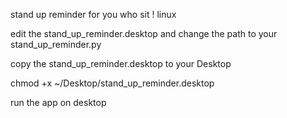 
stand up reminder for you who sit ! linux

edit the stand_up_reminder.desktop and change the path to your stand_up_reminder.py

copy the stand_up_reminder.desktop to your Desktop

chmod +x ~/Desktop/stand_up_reminder.desktop

run the app on desktop
